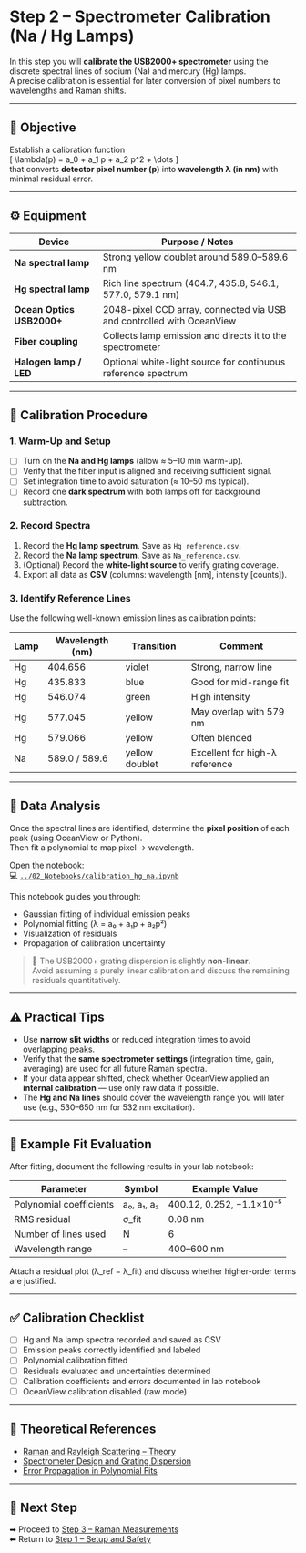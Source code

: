 # Step 2 – Spectrometer Calibration (Na / Hg Lamps)

In this step you will **calibrate the USB2000+ spectrometer** using the discrete spectral lines of sodium (Na) and mercury (Hg) lamps.  
A precise calibration is essential for later conversion of pixel numbers to wavelengths and Raman shifts.

---

## 🎯 Objective

Establish a calibration function  
\[
\lambda(p) = a_0 + a_1 p + a_2 p^2 + \dots
\]  
that converts **detector pixel number (p)** into **wavelength λ (in nm)** with minimal residual error.

---

## ⚙️ Equipment

| Device | Purpose / Notes |
|---------|----------------|
| **Na spectral lamp** | Strong yellow doublet around 589.0–589.6 nm |
| **Hg spectral lamp** | Rich line spectrum (404.7, 435.8, 546.1, 577.0, 579.1 nm) |
| **Ocean Optics USB2000+** | 2048-pixel CCD array, connected via USB and controlled with OceanView |
| **Fiber coupling** | Collects lamp emission and directs it to the spectrometer |
| **Halogen lamp / LED** | Optional white-light source for continuous reference spectrum |

---

## 🧩 Calibration Procedure

### 1. Warm-Up and Setup
- [ ] Turn on the **Na and Hg lamps** (allow ≈ 5–10 min warm-up).  
- [ ] Verify that the fiber input is aligned and receiving sufficient signal.  
- [ ] Set integration time to avoid saturation (≈ 10–50 ms typical).  
- [ ] Record one **dark spectrum** with both lamps off for background subtraction.

### 2. Record Spectra
1. Record the **Hg lamp spectrum**. Save as `Hg_reference.csv`.  
2. Record the **Na lamp spectrum**. Save as `Na_reference.csv`.  
3. (Optional) Record the **white-light source** to verify grating coverage.  
4. Export all data as **CSV** (columns: wavelength [nm], intensity [counts]).

### 3. Identify Reference Lines
Use the following well-known emission lines as calibration points:

| Lamp | Wavelength (nm) | Transition | Comment |
|------|------------------|------------|----------|
| Hg | 404.656 | violet | Strong, narrow line |
| Hg | 435.833 | blue | Good for mid-range fit |
| Hg | 546.074 | green | High intensity |
| Hg | 577.045 | yellow | May overlap with 579 nm |
| Hg | 579.066 | yellow | Often blended |
| Na | 589.0 / 589.6 | yellow doublet | Excellent for high-λ reference |

---

## 🧮 Data Analysis

Once the spectral lines are identified, determine the **pixel position** of each peak (using OceanView or Python).  
Then fit a polynomial to map pixel → wavelength.

Open the notebook:  
💻 [`../02_Notebooks/calibration_hg_na.ipynb`](../02_Notebooks/calibration_hg_na.ipynb)

This notebook guides you through:
- Gaussian fitting of individual emission peaks  
- Polynomial fitting (λ = a₀ + a₁p + a₂p²)  
- Visualization of residuals  
- Propagation of calibration uncertainty  

> 📘 The USB2000+ grating dispersion is slightly **non-linear**.  
> Avoid assuming a purely linear calibration and discuss the remaining residuals quantitatively.

---

## ⚠️ Practical Tips

- Use **narrow slit widths** or reduced integration times to avoid overlapping peaks.  
- Verify that the **same spectrometer settings** (integration time, gain, averaging) are used for all future Raman spectra.  
- If your data appear shifted, check whether OceanView applied an **internal calibration** — use only raw data if possible.  
- The **Hg and Na lines** should cover the wavelength range you will later use (e.g., 530–650 nm for 532 nm excitation).

---

## 🧾 Example Fit Evaluation

After fitting, document the following results in your lab notebook:

| Parameter | Symbol | Example Value |
|------------|---------|----------------|
| Polynomial coefficients | a₀, a₁, a₂ | 400.12, 0.252, −1.1×10⁻⁵ |
| RMS residual | σ_fit | 0.08 nm |
| Number of lines used | N | 6 |
| Wavelength range | – | 400–600 nm |

Attach a residual plot (λ_ref − λ_fit) and discuss whether higher-order terms are justified.

---

## ✅ Calibration Checklist

- [ ] Hg and Na lamp spectra recorded and saved as CSV  
- [ ] Emission peaks correctly identified and labeled  
- [ ] Polynomial calibration fitted  
- [ ] Residuals evaluated and uncertainties determined  
- [ ] Calibration coefficients and errors documented in lab notebook  
- [ ] OceanView calibration disabled (raw mode)  

---

## 🧠 Theoretical References

- [Raman and Rayleigh Scattering – Theory](../03_Background/theory_raman_scattering.md)  
- [Spectrometer Design and Grating Dispersion](../03_Background/instrumentation_spectrometer_pmt.md)  
- [Error Propagation in Polynomial Fits](../03_Background/error_analysis_and_fitting.md)

---

## 🔗 Next Step

➡ Proceed to [Step 3 – Raman Measurements](step3_raman_measurement.md)  
⬅ Return to [Step 1 – Setup and Safety](step1_setup_and_safety.md)
